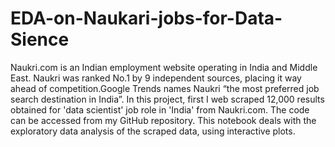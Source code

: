 # EDA-on-Naukari-jobs-for-Data-Sience
Naukri.com is an Indian employment website operating in India and Middle East. Naukri was ranked No.1 by 9 independent sources, placing it way ahead of competition.Google Trends names Naukri “the most preferred job search destination in India”.  In this project, first I web scraped 12,000 results obtained for 'data scientist' job role in 'India' from Naukri.com. The code can be accessed from my GitHub repository. This notebook deals with the exploratory data analysis of the scraped data, using interactive plots.
